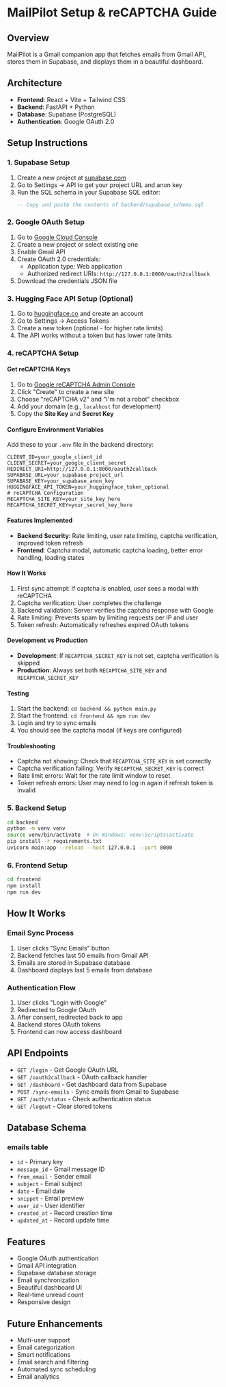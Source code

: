 # MailPilot Setup & reCAPTCHA Guide

## Overview
MailPilot is a Gmail companion app that fetches emails from Gmail API, stores them in Supabase, and displays them in a beautiful dashboard.

## Architecture
- **Frontend**: React + Vite + Tailwind CSS
- **Backend**: FastAPI + Python
- **Database**: Supabase (PostgreSQL)
- **Authentication**: Google OAuth 2.0

## Setup Instructions

### 1. Supabase Setup
1. Create a new project at [supabase.com](https://supabase.com)
2. Go to Settings → API to get your project URL and anon key
3. Run the SQL schema in your Supabase SQL editor:
   ```sql
   -- Copy and paste the contents of backend/supabase_schema.sql
   ```

### 2. Google OAuth Setup
1. Go to [Google Cloud Console](https://console.cloud.google.com)
2. Create a new project or select existing one
3. Enable Gmail API
4. Create OAuth 2.0 credentials:
   - Application type: Web application
   - Authorized redirect URIs: `http://127.0.0.1:8000/oauth2callback`
5. Download the credentials JSON file

### 3. Hugging Face API Setup (Optional)
1. Go to [huggingface.co](https://huggingface.co) and create an account
2. Go to Settings → Access Tokens
3. Create a new token (optional - for higher rate limits)
4. The API works without a token but has lower rate limits

### 4. reCAPTCHA Setup

#### Get reCAPTCHA Keys
1. Go to [Google reCAPTCHA Admin Console](https://www.google.com/recaptcha/admin)
2. Click "Create" to create a new site
3. Choose "reCAPTCHA v2" and "I'm not a robot" checkbox
4. Add your domain (e.g., `localhost` for development)
5. Copy the **Site Key** and **Secret Key**

#### Configure Environment Variables
Add these to your `.env` file in the backend directory:
```env
CLIENT_ID=your_google_client_id
CLIENT_SECRET=your_google_client_secret
REDIRECT_URI=http://127.0.0.1:8000/oauth2callback
SUPABASE_URL=your_supabase_project_url
SUPABASE_KEY=your_supabase_anon_key
HUGGINGFACE_API_TOKEN=your_huggingface_token_optional
# reCAPTCHA Configuration
RECAPTCHA_SITE_KEY=your_site_key_here
RECAPTCHA_SECRET_KEY=your_secret_key_here
```

#### Features Implemented
- **Backend Security**: Rate limiting, user rate limiting, captcha verification, improved token refresh
- **Frontend**: Captcha modal, automatic captcha loading, better error handling, loading states

#### How It Works
1. First sync attempt: If captcha is enabled, user sees a modal with reCAPTCHA
2. Captcha verification: User completes the challenge
3. Backend validation: Server verifies the captcha response with Google
4. Rate limiting: Prevents spam by limiting requests per IP and user
5. Token refresh: Automatically refreshes expired OAuth tokens

#### Development vs Production
- **Development**: If `RECAPTCHA_SECRET_KEY` is not set, captcha verification is skipped
- **Production**: Always set both `RECAPTCHA_SITE_KEY` and `RECAPTCHA_SECRET_KEY`

#### Testing
1. Start the backend: `cd backend && python main.py`
2. Start the frontend: `cd frontend && npm run dev`
3. Login and try to sync emails
4. You should see the captcha modal (if keys are configured)

#### Troubleshooting
- Captcha not showing: Check that `RECAPTCHA_SITE_KEY` is set correctly
- Captcha verification failing: Verify `RECAPTCHA_SECRET_KEY` is correct
- Rate limit errors: Wait for the rate limit window to reset
- Token refresh errors: User may need to log in again if refresh token is invalid

### 5. Backend Setup
```bash
cd backend
python -m venv venv
source venv/bin/activate  # On Windows: venv\Scripts\activate
pip install -r requirements.txt
uvicorn main:app --reload --host 127.0.0.1 --port 8000
```

### 6. Frontend Setup
```bash
cd frontend
npm install
npm run dev
```

## How It Works

### Email Sync Process
1. User clicks "Sync Emails" button
2. Backend fetches last 50 emails from Gmail API
3. Emails are stored in Supabase database
4. Dashboard displays last 5 emails from database

### Authentication Flow
1. User clicks "Login with Google"
2. Redirected to Google OAuth
3. After consent, redirected back to app
4. Backend stores OAuth tokens
5. Frontend can now access dashboard

## API Endpoints
- `GET /login` - Get Google OAuth URL
- `GET /oauth2callback` - OAuth callback handler
- `GET /dashboard` - Get dashboard data from Supabase
- `POST /sync-emails` - Sync emails from Gmail to Supabase
- `GET /auth/status` - Check authentication status
- `GET /logout` - Clear stored tokens

## Database Schema
### emails table
- `id` - Primary key
- `message_id` - Gmail message ID
- `from_email` - Sender email
- `subject` - Email subject
- `date` - Email date
- `snippet` - Email preview
- `user_id` - User identifier
- `created_at` - Record creation time
- `updated_at` - Record update time

## Features
- Google OAuth authentication
- Gmail API integration
- Supabase database storage
- Email synchronization
- Beautiful dashboard UI
- Real-time unread count
- Responsive design

## Future Enhancements
- Multi-user support
- Email categorization
- Smart notifications
- Email search and filtering
- Automated sync scheduling
- Email analytics
